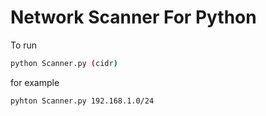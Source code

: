 # Network Scanner For Python

To run

```bash
python Scanner.py (cidr)
```

for example

```bash
pyhton Scanner.py 192.168.1.0/24
```